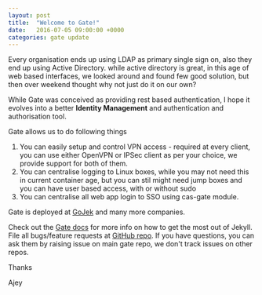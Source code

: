 ```yaml
---
layout: post
title:  "Welcome to Gate!"
date:   2016-07-05 09:00:00 +0000
categories: gate update
---
```

Every organisation ends up using LDAP as primary single sign on, also they end up using Active Directory. while active directory is great, in this age of web based interfaces, we looked around and found few good solution, but then over weekend thought why not just do it on our own?

While Gate was conceived as providing rest based authentication, I hope it evolves into a better **Identity Management** and authentication and authorisation tool.

Gate allows us to do following things

1. You can easily setup and control VPN access - required at every client, you can use either OpenVPN or IPSec client as per your choice, we provide support for both of them.
2. You can centralise logging to Linux boxes, while you may not need this in current container age, but you can stil might need jump boxes and you can have user based access, with or without sudo
3. You can centralise all web app login to SSO using cas-gate module.

Gate is deployed at [GoJek][gojek] and many more companies.

Check out the [Gate docs][gate-portal] for more info on how to get the most out of Jekyll. File all bugs/feature requests at [GitHub repo][gate-portal]. If you have questions, you can ask them by raising issue on main gate repo, we don't track issues on other repos.

Thanks

Ajey

[gate-portal]: http://github.com/gate-sso/gate
[gojek]: http://go-jek.com
